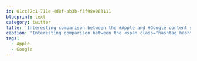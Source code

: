 ```yaml
---
id: 01cc32c1-711e-4d8f-ab3b-f3f98e063111
blueprint: text
category: twitter
title: 'Interesting comparison between the #Apple and #Google content subscription models: http://econ.st/gn5VUS'
caption: 'Interesting comparison between the <span class="hashtag hashtag_local">#<a href="http://tweettemp.darylchymko.ca/?tag=apple">Apple</a> and <span class="hashtag hashtag_local">#<a href="http://tweettemp.darylchymko.ca/?tag=google">Google</a> content subscription models: http://econ.st/gn5VUS'
tags:
  - Apple
  - Google
---
```

